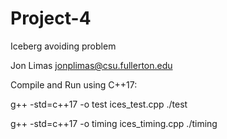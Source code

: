 # Project-4
Iceberg avoiding problem

Jon Limas  jonplimas@csu.fullerton.edu


Compile and Run using C++17:

g++ -std=c++17 -o test ices_test.cpp
./test

g++ -std=c++17 -o timing ices_timing.cpp
./timing
